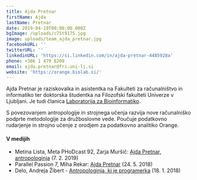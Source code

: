 ```yaml
---
title: Ajda Pretnar
firstName: Ajda
lastName: Pretnar
date: 2019-04-19T00:00:00.000Z
bgImage: /uploads/c75t9175.jpg
image: uploads/team_ajda_pretnar.jpg
facebookURL: ''
twitterURL: ''
linkedinURL: 'https://si.linkedin.com/in/ajda-pretnar-4485928a'
phone: +386 1 479 8209
email: ajda.pretnar@fri.uni-lj.si
website: 'https://orange.biolab.si/'
---
```

Ajda Pretnar je raziskovalka in asistentka na Fakulteti za računalništvo in informatiko ter doktorska študentka na Filozofski fakulteti Univerze v Ljubljani. Je tudi članica [Laboratorija za Bioinformatiko](https://www.fri.uni-lj.si/sl/laboratorij/biolab).

S povezovanjem antropologije in strojnega učenja razvija nove računalniško podprte metodologije za družboslovne vede. Poučuje podatkovno rudarjenje in strojno učenje z orodjem za podatkovno analitiko Orange.

#### V medijih

* Metina Lista, Meta PHoDcast 92, Zarja Muršič: [Ajda Pretnar, antropologinja](https://metinalista.si/meta-phodcast-92-ajda-pretnar-antropologinja/) (7. 2. 2019)
* Parallel Passion 7, Miha Rekar: [Ajda Pretnar](https://www.parallelpassion.com/7) (24. 5. 2018)
* Delo, Andreja Žibert - [Antropologinja, ki je programerka](https://www.delo.si/gospodarstvo/kariera/antropologinja-ki-je-programerka.html) (18. 1. 2018)
